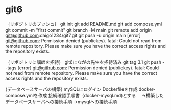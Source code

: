 # git6
｛リポジトリのプッシュ｝
git init
git add README.md
git add compose.yml
git commit -m "first commit"
git branch -M main
git remote add origin git@github.com:daigo1234/git7.git
git push -u origin main
[error]
git@github.com: Permission denied (publickey).
fatal: Could not read from remote repository.
Please make sure you have the correct access rights
and the repository exists.

｛リポジトリに講師を招待｝
git6にながの先生を招待済み
git tag 3.1
git push --tags
[error]
git@github.com: Permission denied (publickey).
fatal: Could not read from remote repository.
Please make sure you have the correct access rights
and the repository exists.

{データベースサーバの構築}
mySQLにログイン
Dockerfileを作成
docker-compose.ymlを作成
接続確認手順書（docker-mysql.md)とする
　→構築したデータベースサーバへの接続手順
  →mysqlへの接続手順

